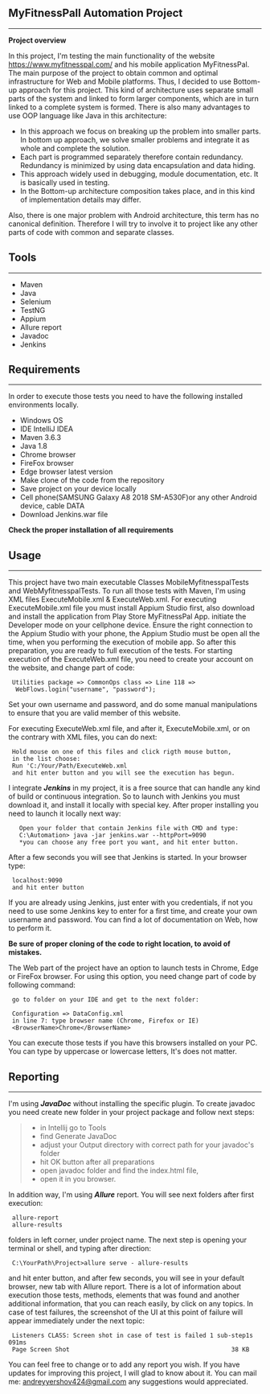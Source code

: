 ## MyFitnessPall Automation Project

***

**Project overview**

In this project, I'm testing the main functionality of
 the website https://www.myfitnesspal.com/ and his mobile application 
 MyFitnessPal.
  The main purpose of the project to obtain common and optimal 
 infrastructure for Web and Mobile platforms.
  Thus, I decided to use Bottom-up approach for this project. This kind of
 architecture uses separate small parts of the system and linked to
  form larger components, which are in turn linked to a complete
  system is formed.
  There is also many advantages to use OOP language like Java in this 
  architecture:
  
   - In this approach we focus on breaking up the problem into smaller parts.
   	In bottom up approach, we solve smaller problems and integrate it as whole
   	 and complete the solution.
   - Each part is programmed separately therefore contain redundancy.
   	Redundancy is minimized by using data encapsulation and data hiding.
   - This approach widely used in debugging, module documentation, etc.	It is 
   basically used in testing.
   - In the Bottom-up architecture composition takes place, and
    in this kind of implementation details may differ.
    
   Also, there is one major problem with Android architecture,
    this term has no canonical definition. Therefore I will try to involve it 
    to project like any other parts of code with common and separate classes.
   
## Tools
 
 ***
 - Maven
 - Java
 - Selenium 
 - TestNG 
 - Appium 
 - Allure report
 - Javadoc
 - Jenkins
 
 ## Requirements
 
 ***
In order to execute those tests you need to
 have the following installed environments locally.
 - Windows OS
 - IDE IntelliJ IDEA
 - Maven 3.6.3 
 - Java 1.8
 - Chrome browser 
 - FireFox browser 
 - Edge browser latest version
 - Make clone of the code from the repository 
 - Save project on your device locally
 - Cell phone(SAMSUNG Galaxy A8 2018 SM-A530F)or any other Android device,
      cable DATA
 - Download Jenkins.war file
  
  **Check the proper installation of all requirements**
      
 ## Usage
 
  ***
   This project have two main executable Classes MobileMyfitnesspalTests and
   WebMyfitnesspalTests. To run all those tests with Maven, I'm using XML files
   ExecuteMobile.xml & ExecuteWeb.xml. For executing ExecuteMobile.xml file
   you must install Appium Studio first, also download and install the application
    from Play Store MyFitnessPal App.
    initiate the Developer mode on your cellphone device. 
   Ensure the right connection to the Appium Studio with your phone, the 
   Appium Studio must be open all the time, when you performing the execution
   of mobile app. So after this preparation, you are ready to full execution
    of the tests.
    For starting execution of the ExecuteWeb.xml file, you need to create your
    account on the website, and change part of code: 
    
     Utilities package => CommonOps class => Line 118 =>
      WebFlows.login("username", "password");
      
   Set your own username and password, and do some manual manipulations to ensure
   that you are valid member of this website.   
  
   For executing ExecuteWeb.xml file, and after it, ExecuteMobile.xml, or 
   on the contrary with XML files, you can do next:
       
     Hold mouse on one of this files and click rigth mouse button,
     in the list choose:
     Run 'C:/Your/Path/ExecuteWeb.xml
     and hit enter button and you will see the execution has begun.
   
    
   I integrate ***Jenkins*** in my project, it is a free source that can handle
    any kind of build or continuous integration. So to launch with Jenkins
    you must download it, and install it locally with special key.
    After proper installing you need to launch it locally next way:
    
       Open your folder that contain Jenkins file with CMD and type:
       C:\Automation> java -jar jenkins.war --httpPort=9090
       *you can choose any free port you want, and hit enter button.
       
   After a few seconds you will see that Jenkins is started. 
   In your browser type:
   
     localhost:9090
     and hit enter button
     
  If you are already using Jenkins, just enter with you credentials, if not
  you need to use some Jenkins key to enter for a first time,
   and create your own username and password.
    You can find a lot of documentation on Web, how to perform it.
  
  **Be sure of
   proper cloning of the code to right location, to avoid of mistakes.**  
  
 The Web part of the project have an option to launch tests in Chrome,
  Edge or FireFox browser. For using this option,
   you need change part of code by following command: 
   
     go to folder on your IDE and get to the next folder:
     
     Configuration => DataConfig.xml  
     in line 7: type browser name (Chrome, Firefox or IE)
     <BrowserName>Chrome</BrowserName>
    
 
   You can execute those tests if you have this browsers installed on your PC. 
   You can type by uppercase or lowercase letters, It's does not matter.
   
## Reporting

***

I'm using ***JavaDoc*** without installing the specific plugin. To create
 javadoc you need create new folder in your project package and follow
 next steps:
 
 >- in Intellij go to Tools
 >- find Generate JavaDoc 
 >- adjust your Output directory with correct path for your javadoc's folder
 >- hit OK button after all preparations
 >- open javadoc folder and find the index.html file,
 >- open it in you browser.  
 
    
  In addition way, I'm using ***Allure*** report. You will see
  next folders after first execution:
  
     allure-report
     allure-results 
     
   folders in left corner, under project name. The next step is
   opening your terminal or shell, and typing after direction: 
   
     C:\YourPath\Project>allure serve - allure-results
     
   and hit enter button, and after few seconds, you will see 
   in your default browser, new tab with Allure report.
   There is a lot of information about execution those tests, methods, 
   elements that was found and another additional information,
    that you can reach easily, by click on any topics.
   In case of test failures, the screenshot of the UI 
   at this point of failure will appear immediately
    under the next topic:
    
     Listeners CLASS: Screen shot in case of test is failed 1 sub-step1s 091ms
     Page Screen Shot                                             38 KB
     
  You can feel free to change or to add any report you wish. If you have  
  updates for improving this project, I will glad to know about it. 
You can mail me: andreyyershov424@gmail.com any suggestions would appreciated.
